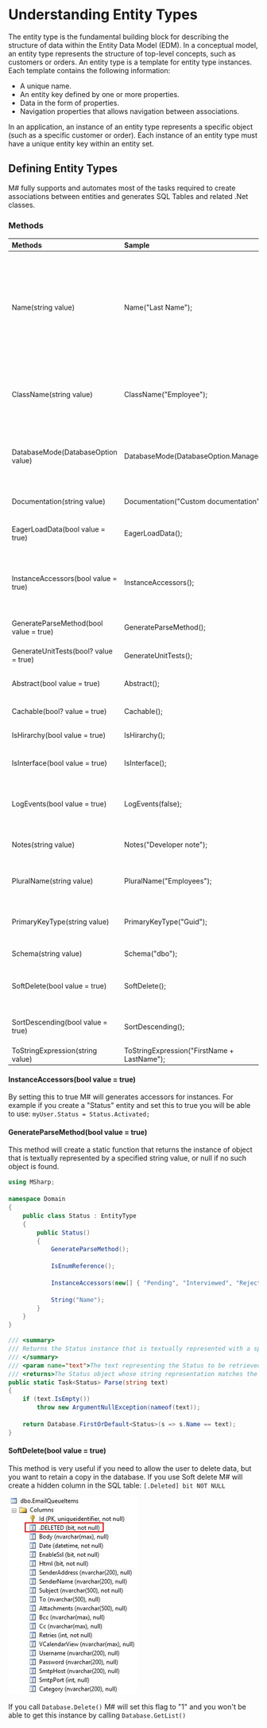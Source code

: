 # Understanding Entity Types
The entity type is the fundamental building block for describing the structure of data within the Entity Data Model (EDM). In a conceptual model, an entity type represents the structure of top-level concepts, such as customers or orders. An entity type is a template for entity type instances. Each template contains the following information:

- A unique name.
- An entity key defined by one or more properties.
- Data in the form of properties.
- Navigation properties that allows navigation between associations.

In an application, an instance of an entity type represents a specific object (such as a specific customer or order). Each instance of an entity type must have a unique entity key within an entity set.

## Defining Entity Types
M# fully supports and automates most of the tasks required to create associations between entities and generates SQL Tables and related .Net classes.

### Methods

| Methods                                | Sample                                      | Descriptions                                                                                                |
| :------------------------------------- |:------------------------------------------- | :---------------------------------------------------------------------------------------------------------- |    
| Name(string value)                     | Name("Last Name");                          | The name of an entity is normally derived automatically from the name of the class as a proper case phrase. For example if the class name is "OrderItem" the name will be automatically "Order item". Mostly you don't need to change it. But in case you do, you can use the Name() setting to achieve that. |
| ClassName(string value)                | ClassName("Employee");                      | This is the name of the generated C# class, mostly you don't need to use this and you can change the whole model name but in case you need it, you can use this. |
| DatabaseMode(DatabaseOption value)     | DatabaseMode(DatabaseOption.Managed);       | This allows you to specify a mode for the database, availabe modes are: `DatabaseOption.Custom`, `DatabaseOption.Existing`, `DatabaseOption.Managed`, `DatabaseOption.Transient`. |
| Documentation(string value)            | Documentation("Custom documentation");      | Add a custom documentation for the generated class.                                                         |
| EagerLoadData(bool value = true)       | EagerLoadData();                            | Set this method if you don't want to defer the initialization of the object (lazy loading).                 |
| InstanceAccessors(bool value = true)   | InstanceAccessors();                        | M# will generates accessors for instances. For example if you create a "Status" entity and set this to true you will be able to use: `myUser.Status = Status.Activated;`. |
| GenerateParseMethod(bool value = true) | GenerateParseMethod();                      | This method will create a static function that returns the instance of object.                              |
| GenerateUnitTests(bool? value = true)  | GenerateUnitTests();                        | Set this to false if you don't want to unit test this entity.                                               |
| Abstract(bool value = true)            | Abstract();                                 | Set this method if you want to generate the class as abstract.                                              |
| Cachable(bool? value = true)           | Cachable();                                 | If you want to allow this type to be cached set the value to True.                                          |
| IsHirarchy(bool value = true)          | IsHirarchy();                               | Set this object as hierarchical.                                                                            |
| IsInterface(bool value = true)         | IsInterface();                              | Transforms your class to an Interface. Note: You have to set the database mode to "Transient".              |
| LogEvents(bool value = true)           | LogEvents(false);                           | By default M# stores all events for all the instances. This method allows you to disable this behaviour.    |
| Notes(string value)                    | Notes("Developer note");                    | This method has no impact on the generated C# or SQL code, it is only a note for developers.                |
| PluralName(string value)               | PluralName("Employees");                    | This is automatically generated by M#, this method allows you to define a custom value.                     |
| PrimaryKeyType(string value)           | PrimaryKeyType("Guid");                     | This is the type of the primary key. By default the type is a Guid and your entity implements the interface.|
| Schema(string value)                   | Schema("dbo");                              | Schema of the database, "dbo" is the default value.                                                         |
| SoftDelete(bool value = true)          | SoftDelete();                               | This is useful if you need to allow the user to delete data, but you want to retain a copy in the database. |
| SortDescending(bool value = true)      | SortDescending();                           | If you set this to true M# will sort your data by descending when you will use `Database.GetList()`.      |
| ToStringExpression(string value)       | ToStringExpression("FirstName + LastName"); | Specify the value of ToString().                                                                            |
 
#### InstanceAccessors(bool value = true)
By setting this to true M# will generates accessors for instances.
For example if you create a "Status" entity and set this to true you will be able to use:
`myUser.Status = Status.Activated;`

#### GenerateParseMethod(bool value = true)
This method will create a static function that returns the instance of object that is textually represented by a specified string value, or null if no such object is found.

```C#
using MSharp;

namespace Domain
{
    public class Status : EntityType
    {
        public Status()
        {
            GenerateParseMethod();

            IsEnumReference();

            InstanceAccessors(new[] { "Pending", "Interviewed", "Rejected", "Offered" });

            String("Name");
        }
    }
}
```

```C#
/// <summary>
/// Returns the Status instance that is textually represented with a specified string value, or null if no such object is found.<para/>
/// </summary>
/// <param name="text">The text representing the Status to be retrieved from the database.</param>
/// <returns>The Status object whose string representation matches the specified text.</returns>
public static Task<Status> Parse(string text)
{
    if (text.IsEmpty())
        throw new ArgumentNullException(nameof(text));
            
    return Database.FirstOrDefault<Status>(s => s.Name == text);
}
```

#### SoftDelete(bool value = true)
This method is very useful if you need to allow the user to delete data, but you want to retain a copy in the database. If you use Soft delete M# will create a hidden column in the SQL table: `[.Deleted] bit NOT NULL`

![Soft Delete](SoftDelete.jpg "Soft Delete")

If you call `Database.Delete()` M# will set this flag to "1" and you won't be able to get this instance by calling `Database.GetList()`